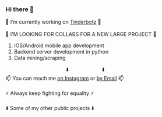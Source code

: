 ### Hi there 👋

🔭 I’m currently working on [Tinderbotz](https://github.com/frederikme/TinderBotz) 🔭</br>
</br>
👯 I'M LOOKING FOR COLLABS FOR A NEW LARGE PROJECT 👯
1. IOS/Android mobile app development
2. Backend server development in python
3. Data mining/scraping

&nbsp;&nbsp;&nbsp;&nbsp;&nbsp;&nbsp;&nbsp;&nbsp;&nbsp;&nbsp;&nbsp;&nbsp;&nbsp;&nbsp;&nbsp;&nbsp;&nbsp;&nbsp;&nbsp;&nbsp;&nbsp;&nbsp;&nbsp;&nbsp;&nbsp;&nbsp;&nbsp;&nbsp;&nbsp;&nbsp;&nbsp;&nbsp;&nbsp;&nbsp;&nbsp;&nbsp;&nbsp;&nbsp;&nbsp;&nbsp;&nbsp;&nbsp;⬇️ &nbsp;&nbsp;&nbsp;&nbsp;&nbsp;&nbsp;&nbsp;&nbsp;&nbsp;&nbsp;&nbsp;&nbsp;&nbsp;&nbsp;&nbsp;&nbsp;&nbsp;&nbsp;&nbsp;&nbsp;&nbsp;&nbsp;⬇️</br>
📫 You can reach me [on Instagram](https://www.instagram.com/teeti.fm/) or [by Email](mailto:frederik.mees@gmail.com) 📫</br>
</br>
⚡  Always keep fighting for equality ⚡</br>
</br>
⬇️ Some of my other public projects ⬇️</br>
